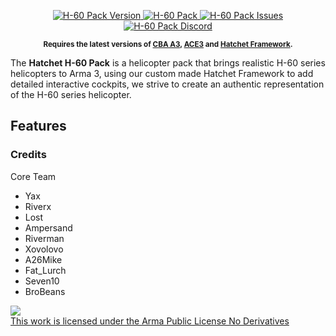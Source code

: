 <p align="center">
    <a href="">
        <img src="https://img.shields.io/badge/Version-0.5.2.40-blue.svg?style=flat-square" alt="H-60 Pack Version">
    </a>
    <a href="https://steamcommunity.com/sharedfiles/filedetails/?id=1745501605">
        <img src="https://img.shields.io/badge/Steam-dev%20build-orange?logo=steam" alt="H-60 Pack">
    </a>
    <a href="https://github.com/Project-Hatchet/public_h-60/issues">
        <img src="https://img.shields.io/github/issues-raw/Project-Hatchet/public_h-60.svg?label=Issues" alt="H-60 Pack Issues">
    </a>
    <a href="https://discord.gg/58Pt5EGjvQ">
        <img src="https://img.shields.io/discord/487939925938012161.svg?label=Discord&colorB=7683D5" alt="H-60 Pack Discord">
    </a>
</p>
<p align="center">
    <sup><strong>Requires the latest versions of <a href="https://github.com/CBATeam/CBA_A3/releases">CBA A3</a>, <a href="https://github.com/acemod/ACE3/releases">ACE3</a> and <a href="https://github.com/Project-Hatchet/hatchet-framework">Hatchet Framework</a>.<br/></strong></sup>
</p>

The **Hatchet H-60 Pack** is a helicopter pack that brings realistic H-60 series helicopters to Arma 3, using our custom made Hatchet Framework to add detailed interactive cockpits, we strive to create an authentic representation of the H-60 series helicopter.


## Features

### Credits
Core Team

- Yax
- Riverx
- Lost
- Ampersand
- Riverman
- Xovolovo
- A26Mike
- Fat_Lurch
- Seven10
- BroBeans





<a rel="license" href="https://www.bohemia.net/community/licenses/arma-public-license-nd" target="_blank" ><img src="https://data.bistudio.com/images/license/APL-ND.png" ><br>This work is licensed under the Arma Public License No Derivatives</a>
